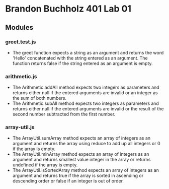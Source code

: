# Brandon Buchholz 401 Lab 01
 
 ## Modules
 
 ### greet.test.js
 * The greet function expects a string as an argument and returns the word 'Hello' concatenated with the string entered as an argument. The function returns false if the string entered as an argument is empty.

 ### arithmetic.js
 * The Arithmetic.addAll method expects two integers as parameters and returns either null if the entered arguments are invalid or an integer as the sum of both numbers.
 * The Arithmetic.subAll method expects two integers as parameters and returns either null if the entered arguments are invalid or the result of the second number subtracted from the first number.
 
 ### array-util.js
 * The ArrayUtil.sumArray method expects an array of integers as an argument and returns the array using reduce to add up all integers or 0 if the array is empty.
 * The ArrayUtil.minArray method expects an array of integers as an argument and returns smallest value integer in the array or returns undefined if the array is empty.
 * The ArrayUtil.isSortedArray method expects an array of integers as an argument and returns true if the array is sorted in ascending or descending order or false if an integer is out of order.
 
 